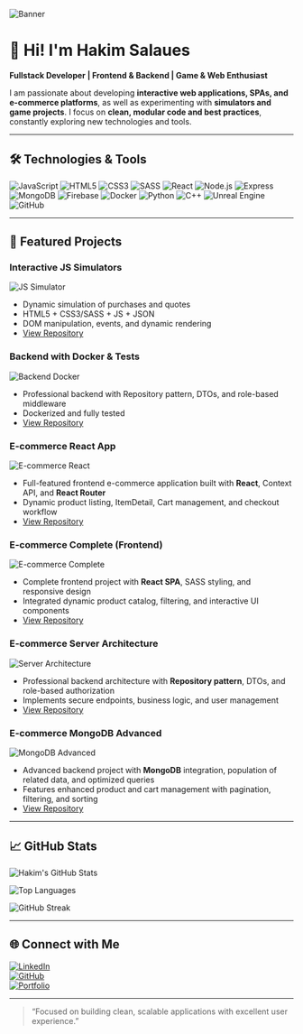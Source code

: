 ![Banner](https://media.giphy.com/media/3o7abB06u9bNzA8lu8/giphy.gif)

# 👋 Hi! I'm Hakim Salaues

**Fullstack Developer | Frontend & Backend | Game & Web Enthusiast**  

I am passionate about developing **interactive web applications, SPAs, and e-commerce platforms**, as well as experimenting with **simulators and game projects**. I focus on **clean, modular code and best practices**, constantly exploring new technologies and tools.

---

## 🛠️ Technologies & Tools

![JavaScript](https://img.shields.io/badge/JavaScript-F7DF1E?style=for-the-badge&logo=javascript&logoColor=black)
![HTML5](https://img.shields.io/badge/HTML5-E34F26?style=for-the-badge&logo=html5&logoColor=white)
![CSS3](https://img.shields.io/badge/CSS3-1572B6?style=for-the-badge&logo=css3&logoColor=white)
![SASS](https://img.shields.io/badge/SASS-CC6699?style=for-the-badge&logo=sass&logoColor=white)
![React](https://img.shields.io/badge/React-61DAFB?style=for-the-badge&logo=react&logoColor=black)
![Node.js](https://img.shields.io/badge/Node.js-339933?style=for-the-badge&logo=nodedotjs&logoColor=white)
![Express](https://img.shields.io/badge/Express-000000?style=for-the-badge)
![MongoDB](https://img.shields.io/badge/MongoDB-47A248?style=for-the-badge&logo=mongodb&logoColor=white)
![Firebase](https://img.shields.io/badge/Firebase-FFCA28?style=for-the-badge&logo=firebase&logoColor=black)
![Docker](https://img.shields.io/badge/Docker-2496ED?style=for-the-badge&logo=docker&logoColor=white)
![Python](https://img.shields.io/badge/Python-3776AB?style=for-the-badge&logo=python&logoColor=white)
![C++](https://img.shields.io/badge/C++-00599C?style=for-the-badge&logo=c%2B%2B&logoColor=white)
![Unreal Engine](https://img.shields.io/badge/Unreal_Engine-0E1128?style=for-the-badge&logo=unrealengine&logoColor=white)
![GitHub](https://img.shields.io/badge/GitHub-181717?style=for-the-badge&logo=github&logoColor=white)

---

## 📂 Featured Projects

### **Interactive JS Simulators**
![JS Simulator](https://i.imgur.com/your-image1.png)
- Dynamic simulation of purchases and quotes
- HTML5 + CSS3/SASS + JS + JSON
- DOM manipulation, events, and dynamic rendering
- [View Repository](https://github.com/hakimsalaues/interactive-js-simulator.git)

### **Backend with Docker & Tests**
![Backend Docker](https://i.imgur.com/your-image2.png)
- Professional backend with Repository pattern, DTOs, and role-based middleware
- Dockerized and fully tested
- [View Repository](https://github.com/hakimsalaues/dockerized-ecommerce-backend.git)

### **E-commerce React App**
![E-commerce React](https://i.imgur.com/your-image3.png)
- Full-featured frontend e-commerce application built with **React**, Context API, and **React Router**
- Dynamic product listing, ItemDetail, Cart management, and checkout workflow
- [View Repository](https://github.com/hakimsalaues/ecommerce-react-app)

### **E-commerce Complete (Frontend)**
![E-commerce Complete](https://i.imgur.com/your-image4.png)
- Complete frontend project with **React SPA**, SASS styling, and responsive design
- Integrated dynamic product catalog, filtering, and interactive UI components
- [View Repository](https://github.com/hakimsalaues/Ecomerce-completo)

### **E-commerce Server Architecture**
![Server Architecture](https://i.imgur.com/your-image5.png)
- Professional backend architecture with **Repository pattern**, DTOs, and role-based authorization
- Implements secure endpoints, business logic, and user management
- [View Repository](https://github.com/hakimsalaues/ecommerce-server-architecture)

### **E-commerce MongoDB Advanced**
![MongoDB Advanced](https://i.imgur.com/your-image6.png)
- Advanced backend project with **MongoDB** integration, population of related data, and optimized queries
- Features enhanced product and cart management with pagination, filtering, and sorting
- [View Repository](https://github.com/hakimsalaues/ecommerce-mongodb-advanced)

---

## 📈 GitHub Stats

![Hakim's GitHub Stats](https://github-readme-stats.vercel.app/api?username=hakimsalaues&show_icons=true&theme=dark&count_private=true)

![Top Languages](https://github-readme-stats.vercel.app/api/top-langs/?username=hakimsalaues&layout=compact&theme=dark)

![GitHub Streak](https://github-readme-streak-stats.herokuapp.com/?user=hakimsalaues&theme=dark)

---

## 🌐 Connect with Me

[![LinkedIn](https://img.shields.io/badge/LinkedIn-0077B5?style=for-the-badge&logo=linkedin&logoColor=white)](https://www.linkedin.com/in/hakim-salaues-b68910332)  
[![GitHub](https://img.shields.io/badge/GitHub-181717?style=for-the-badge&logo=github&logoColor=white)](https://github.com/hakimsalaues)  
[![Portfolio](https://img.shields.io/badge/Portfolio-FF5733?style=for-the-badge&logo=about-dot-me&logoColor=white)](https://hakimsalaues.dev)

---

> “Focused on building clean, scalable applications with excellent user experience.”
